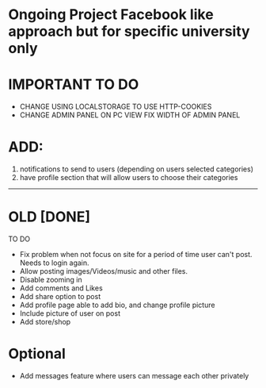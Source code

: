 # Ongoing Project Facebook like approach but for specific university only


# IMPORTANT TO DO
- CHANGE USING LOCALSTORAGE TO USE HTTP-COOKIES
- CHANGE ADMIN PANEL ON PC VIEW FIX WIDTH OF ADMIN PANEL

# ADD:
1. notifications to send to users (depending on users selected categories)
2. have profile section that will allow users to choose their categories


------------------------------------------------------------------------------------------------------------

# OLD [DONE]
TO DO
- Fix problem when not focus on site for a period of time user can't post. Needs to login again.
- Allow posting images/Videos/music and other files.
- Disable zooming in
- Add comments and Likes
- Add share option to post
- Add profile page able to add bio, and change profile picture
- Include picture of user on post
- Add store/shop

  
# Optional
- Add messages feature where users can message each other privately


